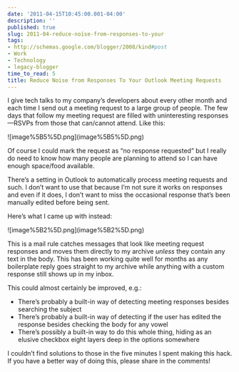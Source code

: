 ```yaml
---
date: '2011-04-15T10:45:00.001-04:00'
description: ''
published: true
slug: 2011-04-reduce-noise-from-responses-to-your
tags:
- http://schemas.google.com/blogger/2008/kind#post
- Work
- Technology
- legacy-blogger
time_to_read: 5
title: Reduce Noise from Responses To Your Outlook Meeting Requests
---
```


<p>I give tech talks to my company’s developers about every other month and each time I send out a meeting request to a large group of people. The few days that follow my meeting request are filled with uninteresting responses—RSVPs from those that can/cannot attend. Like this:</p>
<p>![image%5B5%5D.png](image%5B5%5D.png)</p>
<p>Of course I could mark the request as “no response requested” but I really do need to know how many people are planning to attend so I can have enough space/food available.</p>
<p>There’s a setting in Outlook to automatically process meeting requests and such. I don’t want to use that because I’m not sure it works on responses and even if it does, I don’t want to miss the occasional response that’s been manually edited before being sent. </p>
<p>Here’s what I came up with instead:</p>
<p>![image%5B2%5D.png](image%5B2%5D.png)</p>
<p>This is a mail rule catches messages that look like meeting request responses and moves them directly to my archive <em>unless </em>they contain any text in the body. This has been working quite well for months as any boilerplate reply goes straight to my archive while anything with a custom response still shows up in my inbox.</p>
<p>This could almost certainly be improved, e.g.:</p>  <ul>   <li>There’s probably a built-in way of detecting meeting responses besides searching the subject</li>    <li>There’s probably a built-in way of detecting if the user has edited the response besides checking the body for any vowel</li>    <li>There’s possibly a built-in way to do this whole thing, hiding as an elusive checkbox eight layers deep in the options somewhere</li> </ul>
<p>I couldn’t find solutions to those in the five minutes I spent making this hack. If you have a better way of doing this, please share in the comments!</p>
